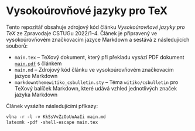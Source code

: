 # Vysokoúrovňové jazyky pro TeX

Tento repozitář obsahuje zdrojový kód článku *Vysokoúrovňové jazyky pro TeX* ze
Zpravodaje CSTUGu 2022/1–4. Článek je připravený ve vysokoúrovňovém značkovacím
jazyce Markdown a sestává z následujících souborů:

- `main.tex` – TeXový dokument, který při překladu vysází PDF dokument
  [`main.pdf`][1] s článkem
- `main.md` – Zdrojový kód článku ve vysokoúrovňovém značkovacím jazyce Markdown
- `markdownthemewitiko_csbulletin.sty` – Téma `witiko/csbulletin` pro TeXový
  balíček Markdown, které udává vzhled jednotlivých značek jazyka Markdown

 [1]: https://github.com/Witiko/high-level-languages-for-tex/releases/download/latest/main.pdf

Článek vysázíte následujícími příkazy:

``` tex
vlna -r -l -v KkSsVvZzOoUuAaIi main.md
latexmk -pdf -shell-escape main.tex
```
